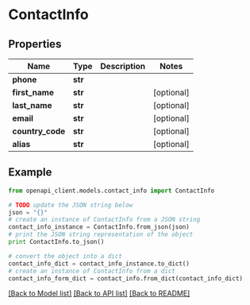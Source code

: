 # ContactInfo


## Properties
Name | Type | Description | Notes
------------ | ------------- | ------------- | -------------
**phone** | **str** |  | 
**first_name** | **str** |  | [optional] 
**last_name** | **str** |  | [optional] 
**email** | **str** |  | [optional] 
**country_code** | **str** |  | [optional] 
**alias** | **str** |  | [optional] 

## Example

```python
from openapi_client.models.contact_info import ContactInfo

# TODO update the JSON string below
json = "{}"
# create an instance of ContactInfo from a JSON string
contact_info_instance = ContactInfo.from_json(json)
# print the JSON string representation of the object
print ContactInfo.to_json()

# convert the object into a dict
contact_info_dict = contact_info_instance.to_dict()
# create an instance of ContactInfo from a dict
contact_info_form_dict = contact_info.from_dict(contact_info_dict)
```
[[Back to Model list]](../README.md#documentation-for-models) [[Back to API list]](../README.md#documentation-for-api-endpoints) [[Back to README]](../README.md)


